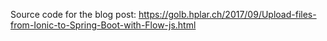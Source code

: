 Source code for the blog post: https://golb.hplar.ch/2017/09/Upload-files-from-Ionic-to-Spring-Boot-with-Flow-js.html
